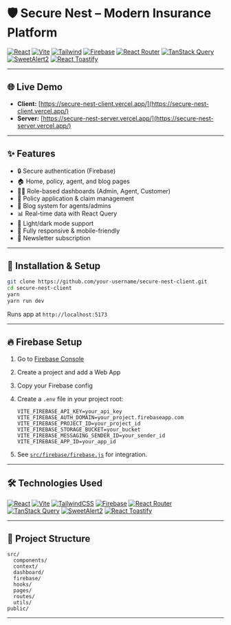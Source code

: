 # 🛡️ Secure Nest – Modern Insurance Platform

[![React](https://img.shields.io/badge/React-19-blue)](https://react.dev/)
[![Vite](https://img.shields.io/badge/Vite-6.3-brightgreen)](https://vitejs.dev/)
[![Tailwind](https://img.shields.io/badge/TailwindCSS-4.1-teal)](https://tailwindcss.com/)
[![Firebase](https://img.shields.io/badge/Firebase-Auth%2FDB-orange)](https://firebase.google.com/)
[![React Router](https://img.shields.io/badge/React%20Router-v7-blueviolet)](https://reactrouter.com/)
[![TanStack Query](https://img.shields.io/badge/TanStack%20Query-4.x-ff69b4)](https://tanstack.com/query)
[![SweetAlert2](https://img.shields.io/badge/SweetAlert2-11.x-ffb347)](https://sweetalert2.github.io/)
[![React Toastify](https://img.shields.io/badge/React%20Toastify-9.x-ff9800)](https://fkhadra.github.io/react-toastify/)

---

## 🌐 Live Demo

- **Client:** [https://secure-nest-client.vercel.app/](https://secure-nest-client.vercel.app/)
- **Server:** [https://secure-nest-server.vercel.app/](https://secure-nest-server.vercel.app/)

---

## ✨ Features

- 🔒 Secure authentication (Firebase)
- 🏠 Home, policy, agent, and blog pages
- 🧑‍💼 Role-based dashboards (Admin, Agent, Customer)
- 📄 Policy application & claim management
- 💬 Blog system for agents/admins
- 📊 Real-time data with React Query
- 🌙 Light/dark mode support
- 📱 Fully responsive & mobile-friendly
- 📨 Newsletter subscription

---

## 🧰 Installation & Setup

```bash
git clone https://github.com/your-username/secure-nest-client.git
cd secure-nest-client
yarn
yarn run dev
```

Runs app at `http://localhost:5173`

---

## 🔥 Firebase Setup

1. Go to [Firebase Console](https://console.firebase.google.com/)
2. Create a project and add a Web App
3. Copy your Firebase config
4. Create a `.env` file in your project root:

    ```
    VITE_FIREBASE_API_KEY=your_api_key
    VITE_FIREBASE_AUTH_DOMAIN=your_project.firebaseapp.com
    VITE_FIREBASE_PROJECT_ID=your_project_id
    VITE_FIREBASE_STORAGE_BUCKET=your_bucket
    VITE_FIREBASE_MESSAGING_SENDER_ID=your_sender_id
    VITE_FIREBASE_APP_ID=your_app_id
    ```

5. See [`src/firebase/firebase.js`](src/firebase/firebase.js) for integration.

---

## 🛠️ Technologies Used

[![React](https://img.shields.io/badge/React-19-blue)](https://react.dev/)
[![Vite](https://img.shields.io/badge/Vite-6.3-brightgreen)](https://vitejs.dev/)
[![TailwindCSS](https://img.shields.io/badge/TailwindCSS-4.1-teal)](https://tailwindcss.com/)
[![Firebase](https://img.shields.io/badge/Firebase-Auth%2FDB-orange)](https://firebase.google.com/)
[![React Router](https://img.shields.io/badge/React%20Router-v7-blueviolet)](https://reactrouter.com/)
[![TanStack Query](https://img.shields.io/badge/TanStack%20Query-4.x-ff69b4)](https://tanstack.com/query)
[![SweetAlert2](https://img.shields.io/badge/SweetAlert2-11.x-ffb347)](https://sweetalert2.github.io/)
[![React Toastify](https://img.shields.io/badge/React%20Toastify-9.x-ff9800)](https://fkhadra.github.io/react-toastify/)

---

## 📁 Project Structure

```
src/
  components/
  context/
  dashboard/
  firebase/
  hooks/
  pages/
  routes/
  utils/
public/
```

---
